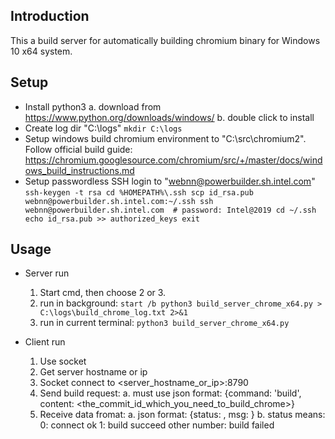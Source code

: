 ## Introduction
This a build server for automatically building chromium binary for Windows 10 x64 system.

## Setup
- Install python3
  a. download from https://www.python.org/downloads/windows/
  b. double click to install
- Create log dir "C:\logs"
  `mkdir C:\logs`
- Setup windows build chromium environment to "C:\src\chromium2\". Follow official build guide:
  https://chromium.googlesource.com/chromium/src/+/master/docs/windows_build_instructions.md
- Setup passwordless SSH login to "webnn@powerbuilder.sh.intel.com"
  `
  ssh-keygen -t rsa
  cd %HOMEPATH%\.ssh
  scp id_rsa.pub webnn@powerbuilder.sh.intel.com:~/.ssh
  ssh webnn@powerbuilder.sh.intel.com  # password: Intel@2019
  cd ~/.ssh
  echo id_rsa.pub >> authorized_keys
  exit
  `

## Usage
- Server run
  1. Start cmd, then choose 2 or 3.
  2. run in background:
    `start /b python3 build_server_chrome_x64.py > C:\logs\build_chrome_log.txt 2>&1`
  3. run in current terminal:
    `python3 build_server_chrome_x64.py`

- Client run
  1. Use socket
  2. Get server hostname or ip
  3. Socket connect to <server_hostname_or_ip>:8790
  4. Send build request:
    a. must use json format: {command: 'build', content: <the_commit_id_which_you_need_to_build_chrome>}
  5. Receive data fromat:
    a. json format: {status: <number>, msg: <message>}
    b. status means: 
      0: connect ok
      1: build succeed
      other number: build failed
